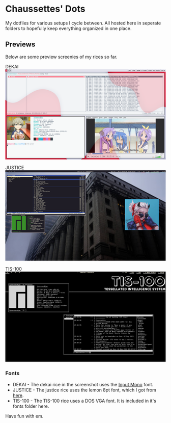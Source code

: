 # Chaussettes' Dots

My dotfiles for various setups I cycle between. All hosted here in seperate folders to hopefully keep everything organized in one place.

## Previews

Below are some preview screenies of my rices so far.

DEKAI
![](Dekai.png)

JUSTICE
![](Justice.png)

TIS-100
![](TIS-100.png)

### Fonts
* DEKAI - The dekai rice in the screenshot uses the [Input Mono](https://input.djr.com/) font.
* JUSTICE - The justice rice uses the lemon 8pt font, which I got from [here](https://github.com/Tecate/bitmap-fonts).
* TIS-100 - The TIS-100 rice uses a DOS VGA font. It is included in it's fonts folder here.

Have fun with em.
